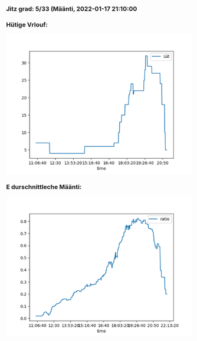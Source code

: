 ### Jitz grad: 5/33 (Määnti, 2022-01-17 21:10:00

### Hütige Vrlouf:
![Graph](Today.png)

### E durschnittleche Määnti:
![Graph](Määnti.png)